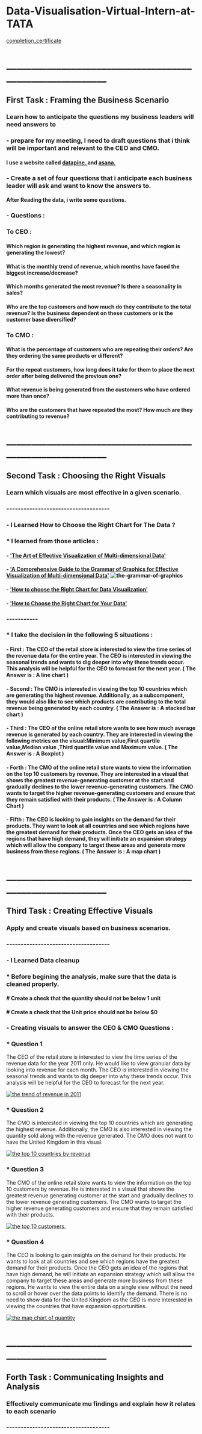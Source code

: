 # Data-Visualisation-Virtual-Intern-at-TATA
[completion_certificate](https://github.com/Ahmed-G-ElTaher/Data-Visualisation-Virtual-Intern-at-TATA/blob/main/MyXvBcppsW2FkNYCX_Tata_Qsrs48Zn9f6swX4ip_1688314783205_completion_certificate.pdf)
# _________________________________________________________

## First Task : Framing the Business Scenario
### Learn how to anticipate the questions my business leaders will need answers to

 ### - prepare for my meeting, I need to draft questions that i think will be important and relevant to the CEO and CMO.  
   #### I use a website called [datapine. ]( https://www.datapine.com/blog/ceo-dashboard-report-examples-and-templates/ ) and [asana. ]( https://asana.com/resources/success-metrics-examples )
   
 ### - Create a set of four questions that i anticipate each business leader will ask and want to know the answers to.
   #### After Reading the data, i write some questions.

 ### - Questions : 
   ### To CEO :
   #### Which region is generating the highest revenue, and which region is generating the lowest?
   #### What is the monthly trend of revenue, which months have faced the biggest increase/decrease?
   #### Which months generated the most revenue? Is there a seasonality in sales?
   #### Who are the top customers and how much do they contribute to the total revenue? Is the business dependent on these customers or is the customer base diversified?

   ### To CMO :
   #### What is the percentage of customers who are repeating their orders? Are they ordering the same products or different?
   #### For the repeat customers, how long does it take for them to place the next order after being delivered the previous one?
   #### What revenue is being generated from the customers who have ordered more than once?
   #### Who are the customers that have repeated the most? How much are they contributing to revenue?

   
# _________________________________________________________

## Second Task : Choosing the Right Visuals
### Learn which visuals are most effective in a given scenario.
### ------------------------------------
 ### - I Learned How to Choose the Right Chart for The Data ?
   ### * I learned from those articles :
   #### - ['The Art of Effective Visualization of Multi-dimensional Data'](https://towardsdatascience.com/the-art-of-effective-visualization-of-multi-dimensional-data-6c7202990c57)
   #### - ['A Comprehensive Guide to the Grammar of Graphics for Effective Visualization of Multi-dimensional Data'](https://towardsdatascience.com/a-comprehensive-guide-to-the-grammar-of-graphics-for-effective-visualization-of-multi-dimensional-1f92b4ed4149) ![the-grammar-of-graphics](https://cdn.theforage.com/vinternships/companyassets/ifobHAoMjQs9s6bKS/5XsFFJu2oCLdmYJW2/1657224770524/image001.png)
   #### - ['How to choose the Right Chart for Data Visualization'](https://www.analyticsvidhya.com/blog/2021/09/how-to-choose-the-right-chart-for-data-visualization/)
   #### - ['How to Choose the Right Chart for Your Data'](https://infogram.com/page/choose-the-right-chart-data-visualization)
### -----------
   ### * I take the decision in the following 5 situations :
   #### - First : The CEO of the retail store is interested to view the time series of the revenue data for the entire year. The CEO is interested in viewing the seasonal trends and wants to dig deeper into why these trends occur. This analysis will be helpful for the CEO to forecast for the next year. ( The Answer is : A line chart )
   #### - Second : The CMO is interested in viewing the top 10 countries which are generating the highest revenue. Additionally, as a subcomponent, they would also like to see which products are contributing to the total revenue being generated by each country. ( The Answer is : A stacked bar chart )
   #### - Third : The CEO of the online retail store wants to see how much average revenue is generated by each country. They are interested in viewing the following metrics on the visual:Minimum value,First quartile value,Median value ,Third quartile value and Maximum value. ( The Answer is : A Boxplot )
   #### - Forth : The CMO of the online retail store wants to view the information on the top 10 customers by revenue. They are interested in a visual that shows the greatest revenue-generating customer at the start and gradually declines to the lower revenue-generating customers. The CMO wants to target the higher revenue-generating customers and ensure that they remain satisfied with their products. ( The Answer is : A Column Chart )
   #### - Fifth : The CEO is looking to gain insights on the demand for their products. They want to look at all countries and see which regions have the greatest demand for their products. Once the CEO gets an idea of the regions that have high demand, they will initiate an expansion strategy which will allow the company to target these areas and generate more business from these regions. ( The Answer is : A map chart )


# _________________________________________________________
## Third Task : Creating Effective Visuals
### Apply and create visuals based on business scenarios.
### ------------------------------------
 ### - I Learned Data cleanup 
   ### * Before begining the analysis, make sure that the data is cleaned properly.
   #### # Create a check that the quantity should not be below 1 unit
   #### # Create a check that the Unit price should not be below $0

 ### - Creating visuals to answer the CEO & CMO Questions :
   ### * Question 1
The CEO of the retail store is interested to view the time series of the revenue data for the year 2011 only. He would like to view granular data by looking into revenue for each month. The CEO is interested in viewing the seasonal trends and wants to dig deeper into why these trends occur. This analysis will be helpful for the CEO to forecast for the next year.
<div class='tableauPlaceholder' id='viz1688317970290' style='position: relative'><noscript><a href='#'><img alt='the trend of revenue in 2011 ' src='https:&#47;&#47;public.tableau.com&#47;static&#47;images&#47;TA&#47;TATAV_T_&#47;Q1&#47;1_rss.png' style='border: none' /></a></noscript><object class='tableauViz'  style='display:none;'><param name='host_url' value='https%3A%2F%2Fpublic.tableau.com%2F' /> <param name='embed_code_version' value='3' /> <param name='site_root' value='' /><param name='name' value='TATAV_T_&#47;Q1' /><param name='tabs' value='no' /><param name='toolbar' value='yes' /><param name='static_image' value='https:&#47;&#47;public.tableau.com&#47;static&#47;images&#47;TA&#47;TATAV_T_&#47;Q1&#47;1.png' /> <param name='animate_transition' value='yes' /><param name='display_static_image' value='yes' /><param name='display_spinner' value='yes' /><param name='display_overlay' value='yes' /><param name='display_count' value='yes' /><param name='language' value='en-US' /></object></div>




   ### * Question 2
The CMO is interested in viewing the top 10 countries which are generating the highest revenue. Additionally, the CMO is also interested in viewing the quantity sold along with the revenue generated. The CMO does not want to have the United Kingdom in this visual.
<div class='tableauPlaceholder' id='viz1688318130505' style='position: relative'><noscript><a href='#'><img alt='the top 10 countries by revenue ' src='https:&#47;&#47;public.tableau.com&#47;static&#47;images&#47;TA&#47;TATAV_T_2&#47;Q2&#47;1_rss.png' style='border: none' /></a></noscript><object class='tableauViz'  style='display:none;'><param name='host_url' value='https%3A%2F%2Fpublic.tableau.com%2F' /> <param name='embed_code_version' value='3' /> <param name='site_root' value='' /><param name='name' value='TATAV_T_2&#47;Q2' /><param name='tabs' value='no' /><param name='toolbar' value='yes' /><param name='static_image' value='https:&#47;&#47;public.tableau.com&#47;static&#47;images&#47;TA&#47;TATAV_T_2&#47;Q2&#47;1.png' /> <param name='animate_transition' value='yes' /><param name='display_static_image' value='yes' /><param name='display_spinner' value='yes' /><param name='display_overlay' value='yes' /><param name='display_count' value='yes' /><param name='language' value='en-US' /></object></div>




   ### * Question 3
The CMO of the online retail store wants to view the information on the top 10 customers by revenue. He is interested in a visual that shows the greatest revenue generating customer at the start and gradually declines to the lower revenue generating customers. The CMO wants to target the higher revenue generating customers and ensure that they remain satisfied with their products.
<div class='tableauPlaceholder' id='viz1688318174780' style='position: relative'><noscript><a href='#'><img alt='the top 10 customers. ' src='https:&#47;&#47;public.tableau.com&#47;static&#47;images&#47;TA&#47;TATAV_T_3&#47;Q3&#47;1_rss.png' style='border: none' /></a></noscript><object class='tableauViz'  style='display:none;'><param name='host_url' value='https%3A%2F%2Fpublic.tableau.com%2F' /> <param name='embed_code_version' value='3' /> <param name='site_root' value='' /><param name='name' value='TATAV_T_3&#47;Q3' /><param name='tabs' value='no' /><param name='toolbar' value='yes' /><param name='static_image' value='https:&#47;&#47;public.tableau.com&#47;static&#47;images&#47;TA&#47;TATAV_T_3&#47;Q3&#47;1.png' /> <param name='animate_transition' value='yes' /><param name='display_static_image' value='yes' /><param name='display_spinner' value='yes' /><param name='display_overlay' value='yes' /><param name='display_count' value='yes' /><param name='language' value='en-US' /></object></div>




   ### * Question 4
The CEO is looking to gain insights on the demand for their products. He wants to look at all countries and see which regions have the greatest demand for their products. Once the CEO gets an idea of the regions that have high demand, he will initiate an expansion strategy which will allow the company to target these areas and generate more business from these regions. He wants to view the entire data on a single view without the need to scroll or hover over the data points to identify the demand. There is no need to show data for the United Kingdom as the CEO is more interested in viewing the countries that have expansion opportunities.
<div class='tableauPlaceholder' id='viz1688318242138' style='position: relative'><noscript><a href='#'><img alt='the map chart of quantity ' src='https:&#47;&#47;public.tableau.com&#47;static&#47;images&#47;N8&#47;N8MH5XHJR&#47;1_rss.png' style='border: none' /></a></noscript><object class='tableauViz'  style='display:none;'><param name='host_url' value='https%3A%2F%2Fpublic.tableau.com%2F' /> <param name='embed_code_version' value='3' /> <param name='path' value='shared&#47;N8MH5XHJR' /> <param name='toolbar' value='yes' /><param name='static_image' value='https:&#47;&#47;public.tableau.com&#47;static&#47;images&#47;N8&#47;N8MH5XHJR&#47;1.png' /> <param name='animate_transition' value='yes' /><param name='display_static_image' value='yes' /><param name='display_spinner' value='yes' /><param name='display_overlay' value='yes' /><param name='display_count' value='yes' /><param name='language' value='en-US' /></object></div>




   
# _________________________________________________________
## Forth Task : Communicating Insights and Analysis
### Effectively communicate mu findings and explain how it relates to each scenario

### ------------------------------------


